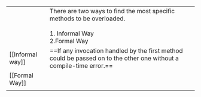|                  |                                                                                                                     |
| ---------------- | ------------------------------------------------------------------------------------------------------------------- |
|                  | There are two ways to find the most  specific methods to be overloaded.<br><br>1. Informal Way<br>2.Formal Way      |
| [[Informal way]] | ==If any invocation handled by the first method could be passed on to the other one without a compile-time error.== |
| [[Formal Way]]   |                                                                                                                     |
|                  |                                                                                                                     |

